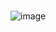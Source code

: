 
# 
![image](https://github.com/Davi-OS/CSharp/assets/112199758/b9a87e54-19d8-4459-bfc6-af98d8483aed)